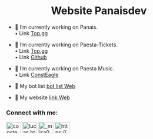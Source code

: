 <h1 align="center">Website Panaisdev</h1>

- 🔭 I’m currently working on Panais.<br>
       • Link [Top.gg](https://top.gg/bot/707627135577358417)<br>
- 🔭 I’m currently working on Paesta-Tickets.<br>
       • Link [Top.gg](https://top.gg/bot/912442038765633597)<br>
       • Link [Github](https://github.com/LucasB25/tickets-bot)
- :telescope: I’m currently working on Paesta Music.<br>
       • Link [ConstEagle](https://consteagle.com/bots/919721302783311914)<br>

- 🤝 My bot list [bot list Web](https://consteagle.com)
- 🤝 My website [link Web](https://consteagle.com)


<h3 align="left">Connect with me:</h3>
<p align="left">
<a href="https://twitter.com/consteagle" target="blank"><img align="center" src="https://raw.githubusercontent.com/rahuldkjain/github-profile-readme-generator/master/src/images/icons/Social/twitter.svg" alt="consteagle" height="30" width="40" /></a>
<a href="https://instagram.com/lucas.btts" target="blank"><img align="center" src="https://raw.githubusercontent.com/rahuldkjain/github-profile-readme-generator/master/src/images/icons/Social/instagram.svg" alt="lucas.btts" height="30" width="40" /></a>
<a href="https://www.youtube.com/c/_misa0" target="blank"><img align="center" src="https://raw.githubusercontent.com/rahuldkjain/github-profile-readme-generator/master/src/images/icons/Social/youtube.svg" alt="_misa0" height="30" width="40" /></a>
<a href="https://discord.gg/https://discord.gg/D7pq3m3" target="blank"><img align="center" src="https://raw.githubusercontent.com/rahuldkjain/github-profile-readme-generator/master/src/images/icons/Social/discord.svg" alt="https://discord.gg/Mwjk8dVUQJ" height="30" width="40" /></a>
</p>
